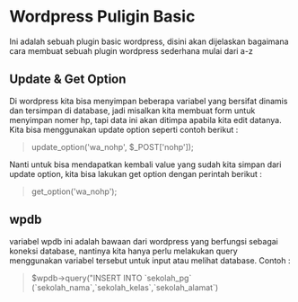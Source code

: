 # Wordpress Puligin Basic

Ini adalah sebuah plugin basic wordpress, disini akan dijelaskan bagaimana cara membuat sebuah plugin wordpress sederhana mulai dari a-z

## Update & Get Option

Di wordpress kita bisa menyimpan beberapa variabel yang bersifat dinamis dan tersimpan di database, jadi misalkan kita membuat form untuk menyimpan nomer hp, tapi data ini akan ditimpa apabila kita edit datanya. Kita bisa menggunakan update option seperti contoh berikut :
<blockquote> update_option('wa_nohp', $_POST['nohp']);</blockquote>

Nanti untuk bisa mendapatkan kembali value yang sudah kita simpan dari update option, kita bisa lakukan get option dengan perintah berikut :
<blockquote> get_option('wa_nohp'); </blockquote>

## wpdb

variabel wpdb ini adalah bawaan dari wordpress yang berfungsi sebagai koneksi database, nantinya kita hanya perlu melakukan query menggunakan variabel tersebut untuk input atau melihat database. Contoh :
<blockquote> $wpdb->query("INSERT INTO `sekolah_pg` (`sekolah_nama`,`sekolah_kelas`,`sekolah_alamat`) </blockquote>